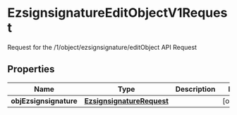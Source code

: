 

# EzsignsignatureEditObjectV1Request

Request for the /1/object/ezsignsignature/editObject API Request
## Properties

Name | Type | Description | Notes
------------ | ------------- | ------------- | -------------
**objEzsignsignature** | [**EzsignsignatureRequest**](EzsignsignatureRequest.md) |  |  [optional]



